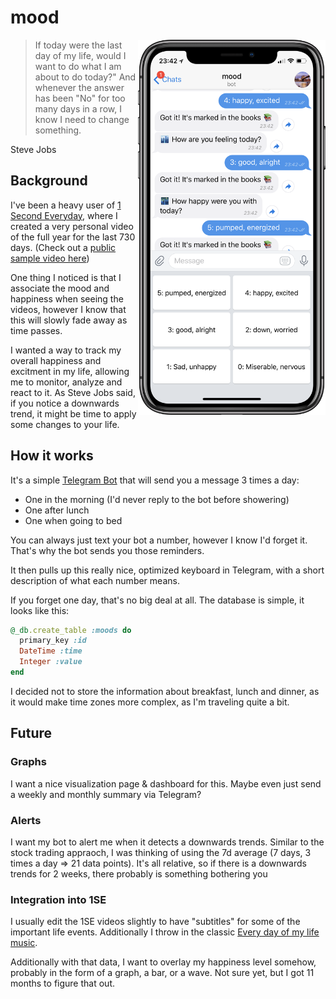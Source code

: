 # mood 

<img src="/assets/screenshot.png" width="300" align="right"/>

> If today were the last day of my life, would I want to do what I am about to do today?" And whenever the answer has been "No" for too many days in a row, I know I need to change something.

Steve Jobs

## Background

I've been a heavy user of [1 Second Everyday](https://1se.co/), where I created a very personal video of the full year for the last 730 days. (Check out a [public sample video here](https://www.youtube.com/watch?v=m_xlkC2DsSI))

One thing I noticed is that I associate the mood and happiness when seeing the videos, however I know that this will slowly fade away as time passes.

I wanted a way to track my overall happiness and excitment in my life, allowing me to monitor, analyze and react to it. As Steve Jobs said, if you notice a downwards trend, it might be time to apply some changes to your life.

## How it works

It's a simple [Telegram Bot](https://core.telegram.org/bots) that will send you a message 3 times a day:

- One in the morning (I'd never reply to the bot before showering)
- One after lunch
- One when going to bed

You can always just text your bot a number, however I know I'd forget it. That's why the bot sends you those reminders.

It then pulls up this really nice, optimized keyboard in Telegram, with a short description of what each number means.

If you forget one day, that's no big deal at all. The database is simple, it looks like this:

```ruby
@_db.create_table :moods do
  primary_key :id
  DateTime :time
  Integer :value
end
```

I decided not to store the information about breakfast, lunch and dinner, as it would make time zones more complex, as I'm traveling quite a bit.

## Future

### Graphs

I want a nice visualization page & dashboard for this. Maybe even just send a weekly and monthly summary via Telegram?

### Alerts

I want my bot to alert me when it detects a downwards trends. Similar to the stock trading appraoch, I was thinking of using the 7d average (7 days, 3 times a day => 21 data points). It's all relative, so if there is a downwards trends for 2 weeks, there probably is something bothering you

### Integration into 1SE

I usually edit the 1SE videos slightly to have "subtitles" for some of the important life events. Additionally I throw in the classic [Every day of my life music](https://www.youtube.com/watch?v=m_xlkC2DsSI).

Additionally with that data, I want to overlay my happiness level somehow, probably in the form of a graph, a bar, or a wave. Not sure yet, but I got 11 months to figure that out.
